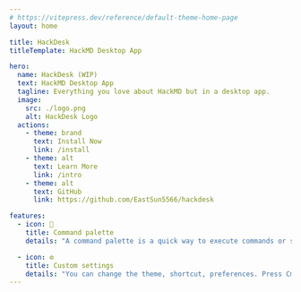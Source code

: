 ```yaml
---
# https://vitepress.dev/reference/default-theme-home-page
layout: home

title: HackDesk
titleTemplate: HackMD Desktop App

hero:
  name: HackDesk (WIP)
  text: HackMD Desktop App
  tagline: Everything you love about HackMD but in a desktop app.
  image:
    src: ./logo.png
    alt: HackDesk Logo
  actions:
    - theme: brand
      text: Install Now
      link: /install
    - theme: alt
      text: Learn More
      link: /intro
    - theme: alt
      text: GitHub
      link: https://github.com/EastSun5566/hackdesk

features:
  - icon: 🎨
    title: Command palette
    details: "A command palette is a quick way to execute commands or search. Press CmdOrCtrl+K to open the command palette."

  - icon: ⚙️
    title: Custom settings
    details: "You can change the theme, shortcut, preferences. Press CmdOrCtrl+, to open the settings."
---
```

